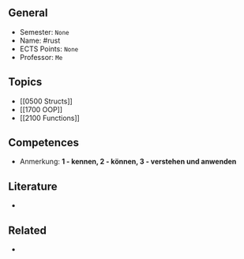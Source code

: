 ## General
- Semester: `None`
- Name: #rust
- ECTS Points: `None`
- Professor: `Me`

## Topics
- [[0500 Structs]]
- [[1700 OOP]]
- [[2100 Functions]]
## Competences

- Anmerkung: **1 - kennen, 2 - können, 3 - verstehen und anwenden**

## Literature
- 

## Related
- 
